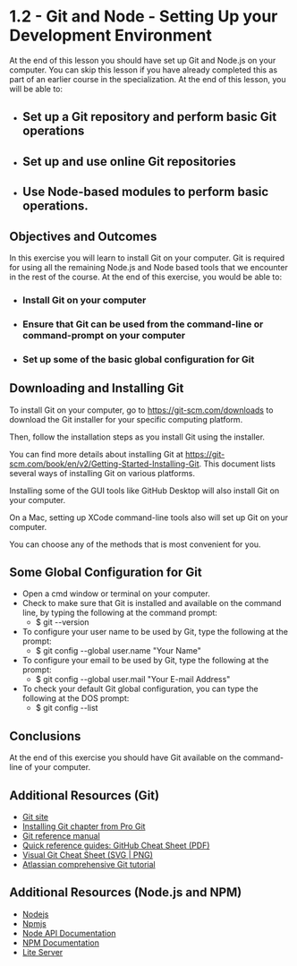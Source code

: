 # 1.2 - Git and Node - Setting Up your Development Environment

At the end of this lesson you should have set up Git and Node.js on your computer. You can skip this lesson if you have already completed this as part of an earlier course in the specialization. At the end of this lesson, you will be able to:

- ## Set up a Git repository and perform basic Git operations

- ## Set up and use online Git repositories

- ## Use Node-based modules to perform basic operations.

## Objectives and Outcomes
In this exercise you will learn to install Git on your computer. Git is required for using all the remaining Node.js and Node based tools that we encounter in the rest of the course. At the end of this exercise, you would be able to:

- ### Install Git on your computer

- ### Ensure that Git can be used from the command-line or command-prompt on your computer

- ### Set up some of the basic global configuration for Git

## Downloading and Installing Git
To install Git on your computer, go to https://git-scm.com/downloads to download the Git installer for your specific computing platform.

Then, follow the installation steps as you install Git using the installer.

You can find more details about installing Git at https://git-scm.com/book/en/v2/Getting-Started-Installing-Git. This document lists several ways of installing Git on various platforms.

Installing some of the GUI tools like GitHub Desktop will also install Git on your computer.

On a Mac, setting up XCode command-line tools also will set up Git on your computer.

You can choose any of the methods that is most convenient for you.

## Some Global Configuration for Git
- Open a cmd window or terminal on your computer.
- Check to make sure that Git is installed and available on the command line, by typing the following at the command prompt:
  - $ git --version
- To configure your user name to be used by Git, type the following at the prompt:
  - $ git config --global user.name "Your Name"
- To configure your email to be used by Git, type the following at the prompt:
  - $ git config --global user.mail "Your E-mail Address"
- To check your default Git global configuration, you can type the following at the DOS prompt:
  - $ git config --list

## Conclusions
At the end of this exercise you should have Git available on the command-line of your computer.

## Additional Resources (Git)
  -	[Git site](http://git-scm.com)
  -	[Installing Git chapter from Pro Git](https://magz.techover.io/2020/03/11/pro-git-chapter-1-getting-started/)
  -	[Git reference manual](https://git-scm.com/docs)
  -	[Quick reference guides: GitHub Cheat Sheet (PDF)](https://training.github.com/)
  -	[Visual Git Cheat Sheet (SVG | PNG)](https://github.com/hbons/git-cheat-sheet)
  -	[Atlassian comprehensive Git tutorial](https://github.com/igorbotian/atlassian-git-tutorials)

## Additional Resources (Node.js and NPM)
  -	[Nodejs](https://nodejs.org/en/docs/guides/getting-started-guide/)
  -	[Npmjs](https://merri.github.io/nom/)
  -	[Node API Documentation](https://nodejs.org/api/n-api.html)
  -	[NPM Documentation](https://docs.npmjs.com/)
  -	[Lite Server](https://www.npmjs.com/package/lite-server)
  

